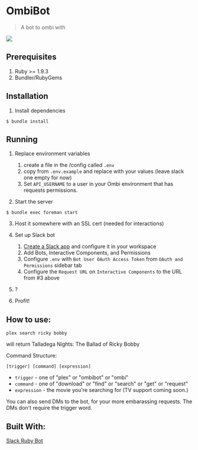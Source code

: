 # OmbiBot

> A bot to ombi with

![](ombibot.gif)

## Prerequisites

1. Ruby >= 1.9.3
2. Bundler/RubyGems

## Installation

1. Install dependencies

```
$ bundle install
```

## Running

1. Replace environment variables

   1. create a file in the /config called `.env`
   1. copy from `.env.example` and replace with your values (leave slack one empty for now)
   2. Set `API_USERNAME` to a user in your Ombi environment that has requests permissions. 

2. Start the server

```
$ bundle exec foreman start
```

3. Host it somewhere with an SSL cert (needed for interactions)

4. Set up Slack bot

   1. [Create a Slack app](https://api.slack.com/apps) and configure it in your workspace
   2. Add Bots, Interactive Components, and Permissions
   3. Configure `.env` with `Bot User OAuth Access Token` from `OAuth and Permissions` sidebar tab
   4. Configure the `Request URL` on `Interactive Components` to the URL from #3 above

5. ?

6. Profit!

## How to use:

```
plex search ricky bobby
```

will return Talladega Nights: The Ballad of Ricky Bobby

Command Structure:

```
[trigger] [command] [expression]
```

- `trigger` - one of "plex" or "ombibot" or "ombi"
- `command` - one of "download" or "find" or "search" or "get" or "request"
- `expression` - the movie you're searching for (TV support coming soon.)

You can also send DMs to the bot, for your more embarassing requests. The DMs don't require the trigger word.

## Built With:

[Slack Ruby Bot](https://github.com/dblock/slack-ruby-bot)
